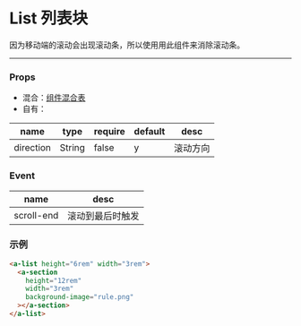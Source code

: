 # List 列表块

因为移动端的滚动会出现滚动条，所以使用用此组件来消除滚动条。

---

### Props

- 混合：[组件混合表](docs/components/mixins/Components.md)
- 自有：

| name      | type   | require | default | desc     |
| --------- | ------ | ------- | ------- | -------- |
| direction | String | false   | y       | 滚动方向 |

### Event

| name       | desc             |
| ---------- | ---------------- |
| scroll-end | 滚动到最后时触发 |

### 示例

```html
<a-list height="6rem" width="3rem">
  <a-section
    height="12rem"
    width="3rem"
    background-image="rule.png"
  ></a-section>
</a-list>
```
